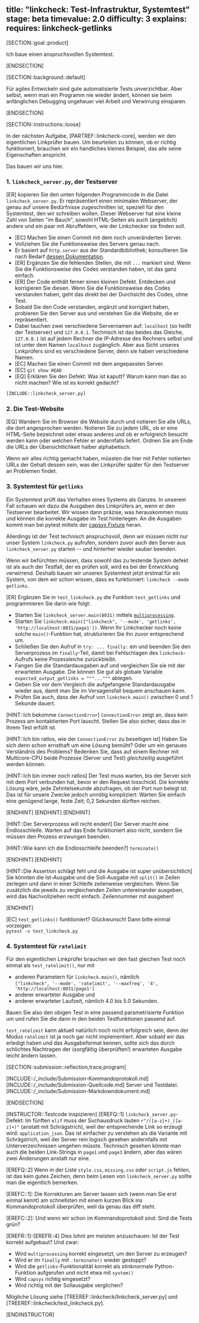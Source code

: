 title: "linkcheck: Test-Infrastruktur, Systemtest" 
stage: beta
timevalue: 2.0
difficulty: 3
explains:
requires: linkcheck-getlinks
---

[SECTION::goal::product]

Ich baue einen anspruchsvollen Systemtest.

[ENDSECTION]

[SECTION::background::default]

Für agiles Entwickeln sind gute automatisierte Tests unverzichtbar.
Aber selbst, wenn man ein Programm nie wieder ändert, können sie beim anfänglichen Debugging
ungeheuer viel Arbeit und Verwirrung einsparen.

[ENDSECTION]

[SECTION::instructions::loose]

In der nächsten Aufgabe, [PARTREF::linkcheck-core], werden wir den eigentlichen Linkprüfer bauen.
Um beurteilen zu können, ob er richtig funktioniert, brauchen wir ein handliches kleines
Beispiel, das alle seine Eigenschaften anspricht.

Das bauen wir uns hier.

### 1. `linkcheck_server.py`, der Testserver

[ER] kopieren Sie den unten folgenden Programmcode in die Datei `linkcheck_server.py`.
Er repräsentiert einen minimalen Webserver, der genau auf unsere Bedürfnisse zugeschnitten ist,
speziell für den Systemtest, den wir schreiben wollen.
Dieser Webserver hat eine kleine Zahl von Seiten "im Bauch", sowohl HTML-Seiten als auch
(angeblich) andere und ein paar mit Abruffehlern, wie der Linkchecker sie finden soll. 

- [EC] Machen Sie einen Commit mit dem noch unveränderten Server.
- Vollziehen Sie die Funktionsweise des Servers genau nach.
- Er basiert auf `http.server` aus der Standardbibliothek;
  konsultieren Sie nach Bedarf 
  [dessen Dokumentation](https://docs.python.org/3/library/http.server.html).
- [ER] Ergänzen Sie die fehlenden Stellen, die mit `...` markiert sind.
  Wenn Sie die Funktionsweise des Codes verstanden haben, ist das ganz einfach.
- [ER] Der Code enthält ferner einen kleinen Defekt.
  Entdecken und korrigieren Sie diesen.
  Wenn Sie die Funktionsweise des Codes verstanden haben, geht das direkt bei der Durchsicht des Codes, ohne Test.
- Sobald Sie den Code verstanden, ergänzt und korrigiert haben,
  probieren Sie den Server aus und verstehen Sie die Website, die er repräsentiert.
- Dabei tauchen zwei verschiedene Servernamen auf: `localhost` (so heißt der Testserver) und
  `127.0.0.1`. Technisch ist das beides das Gleiche, `127.0.0.1` ist auf jedem Rechner die IP-Adresse
  des Rechners selbst und ist unter dem Namen `localhost` zugänglich.
  Aber aus Sicht unseres Linkprüfers sind es verschiedene Server, denn sie haben verschiedene Namen.
- [EC] Machen Sie einen Commit mit dem angepassten Server.
- [EC] `git show HEAD`
- [EQ] Erklären Sie den Defekt: Was ist kaputt? Warum kann man das so nicht machen?
  Wie ist es korrekt gedacht?
<!-- time estimate: 50 min -->

```python
[INCLUDE::linkcheck_server.py]
```

### 2. Die Test-Website

[EQ] Wandern Sie im Browser die Website durch und notieren Sie alle URLs, die dort angesprochen werden.
Notieren Sie zu jedem URL, ob er eine HTML-Seite bezeichnet oder etwas anderes
und ob er erfolgreich besucht werden kann oder welchen Fehler er andernfalls liefert.
Ordnen Sie am Ende die URLs der Übersichtlichkeit halber alphabetisch.

Wenn wir alles richtig gemacht haben, müssten die hier mit Fehler notierten URLs
der Gehalt dessen sein, was der Linkprüfer später für den Testserver an Problemen findet.
<!-- time estimate: 10 min -->


### 3. Systemtest für `getlinks`

Ein Systemtest prüft das Verhalten eines Systems als Ganzes.
In unserem Fall schauen wir dazu die Ausgaben des Linkprüfers an, wenn er den Testserver bearbeitet.
Wir wissen dann präzise, was herauskommen muss und können die korrekte Ausgabe im Test hinterlegen.
An die Ausgaben kommt man bei pytest mittels der 
[capsys Fixture](https://docs.pytest.org/en/stable/how-to/capture-stdout-stderr.html)
heran.

Allerdings ist der Test technisch anspruchsvoll, denn wir müssen nicht nur unser System
`linkcheck.py` aufrufen, sondern zuvor auch den Server aus `linkcheck_server.py` starten
-- und hinterher wieder sauber beenden.

Wenn wir befürchten müssen, dass sowohl das zu testende System defekt ist als auch der Testfall,
der es prüfen soll, wird es bei der Entwicklung verwirrend.
Deshalb bauen wir unseren Systemtest jetzt erstmal für ein System, von dem wir schon wissen,
dass es funktioniert: `linkcheck --mode getlinks`.

[ER] Ergänzen Sie in `test_linkcheck.py` die Funktion `test_getlinks` und programmieren Sie
darin wie folgt:

- Starten Sie `linkcheck_server.main(8031)` mittels 
  [`multiprocessing`](https://docs.python.org/3/library/multiprocessing.html).
- Starten Sie `linkcheck.main(["linkcheck", '--mode', 'getlinks', 'http://localhost:8031/page1'])`.
  Wenn Ihr Linkchecker noch keine solche `main()`-Funktion hat, strukturieren Sie ihn zuvor
  entsprechend um.
- Schließen Sie den Aufruf in `try: ... finally:` ein und beenden Sie den Serverprozess im
  `finally`-Teil, damit bei Fehlschlagen des `linkcheck`-Aufrufs keine Prozessleiche zurückbleibt.
- Fangen Sie die Standardausgaben auf und vergleichen Sie sie mit der erwarteten Ausgabe.
  Die können Sie gut als globale Variable `expected_output_getlinks = """..."""` ablegen.
- Geben Sie vor dem Vergleich die aufgefangene Standardausgabe wieder aus,
  damit man Sie im Versagensfall bequem anschauen kann.
- Prüfen Sie auch, dass der Aufruf von `linkcheck.main()` zwischen 0 und 1 Sekunde dauert.

[HINT::Ich bekomme `ConnectionError`]
`ConnectionError` zeigt an, dass kein Prozess am kontaktierten Port lauscht.
Stellen Sie also sicher, dass das in Ihrem Test erfüllt ist.

[HINT::Ich bin ratlos, wie der `ConnectionError` zu beseitigen ist]
Haben Sie sich denn schon ernsthaft um eine Lösung bemüht?
Oder um ein genaues Verständnis des Problems?
Bedenken Sie, dass auf einem Rechner mit Multicore-CPU beide Prozesse (Server und Test)
_gleichzeitig_ ausgeführt werden können.

[HINT::Ich bin immer noch ratlos]
Der Test muss warten, bis der Server sich mit dem Port verbunden hat, bevor er den
Request losschickt. 
Die korrekte Lösung wäre, jede Zehntelsekunde abzufragen, ob der Port nun belegt ist.
Das ist für unsere Zwecke jedoch unnötig kompliziert: 
Warten Sie einfach eine genügend lange, feste Zeit; 0,2 Sekunden dürften reichen.

[ENDHINT]
[ENDHINT]
[ENDHINT]

[HINT::Der Serverprozess will nicht enden!]
Der Server macht eine Endlosschleife.
Warten auf das Ende funktioniert also nicht, sondern Sie müssen den Prozess
erzwungen beenden.

[HINT::Wie kann ich die Endlosschleife beenden?]
`terminate()`

[ENDHINT]
[ENDHINT]

[HINT::Die Assertion schlägt fehl und die Ausgabe ist super unübersichtlich]
Sie könnten die Ist-Ausgabe und die Soll-Ausgabe mit `split()` in Zeilen zerlegen
und dann in einer Schleife zeilenweise vergleichen.
Wenn Sie zusätzlich die jeweils zu vergleichenden Zeilen untereinander ausgeben,
wird das Nachvollziehen recht einfach. Zeilennummer mit ausgeben!

[ENDHINT]


[EC] `test_getlinks()` funktioniert? Glückwunsch! Dann bitte einmal vorzeigen:  
`pytest -v test_linkcheck.py`
<!-- time estimate: 50 min -->


### 4. Systemtest für `ratelimit`

Für den eigentlichen Linkprüfer brauchen wir den fast gleichen Test noch einmal
als `test_ratelimit()`, nur mit 

- anderen Parametern für `linkcheck.main()`, nämlich  
  `["linkcheck", '--mode', 'ratelimit', '--maxfreq', '4', 'http://localhost:8031/page1']`
- anderer erwarteter Ausgabe und 
- anderer erwarteter Laufzeit, nämlich 4.0 bis 5.0 Sekunden.

Bauen Sie also den obigen Test in eine passend parametrisierte Funktion um
und rufen Sie die dann in den beiden Testfunktionen passend auf.

`test_ratelimit` kann aktuell natürlich noch nicht erfolgreich sein, denn der Modus
`ratelimit` ist ja noch gar nicht implementiert.
Aber sobald wir das erledigt haben und das Ausgabeformat kennen, sollte sich das durch schlichtes
Nachtragen der (sorgfältig überprüften!) erwarteten Ausgabe leicht ändern lassen.
<!-- time estimate: 10 min -->


[SECTION::submission::reflection,trace,program]

[INCLUDE::/_include/Submission-Kommandoprotokoll.md]
[INCLUDE::/_include/Submission-Quellcode.md]
Server und Testdatei.
[INCLUDE::/_include/Submission-Markdowndokument.md]

[ENDSECTION]

[INSTRUCTOR::Testcode inspizieren]
[EREFQ::1] `linkcheck_server.py`-Defekt: Im fünften `elif` muss der Suchausdruck lauten
`r"/([a-z]+)_([a-z]+)"` (anstatt mit Schrägstrich), weil der entsprechende Link so erzeugt wird:
`application_json`. 
Das ist einfacher zu verstehen als die Variante mit Schrägstrich, 
weil der Server rein logisch gesehen andernfalls mit Unterverzeichnissen umgehen müsste.
Technisch gesehen könnte man auch die beiden Link-Strings in `page1` und `page3`
ändern, aber das wären zwei Änderungen anstatt nur eine.

[EREFQ::2] Wenn in der Liste `style.css`, `missing.css` oder `script.js` fehlen, ist das
kein gutes Zeichen, denn beim Lesen von `linkcheck_server.py` sollte man die eigentlich bemerken.

[EREFC::1]: Die Korrekturen am Server lassen sich (wenn man Sie erst einmal kennt)
am schnellsten mit einem kurzen Blick ins Kommandoprotokoll überprüfen, weil da genau das diff steht.

[EREFC::2]: Und wenn wir schon im Kommandoprotokoll sind: Sind die Tests grün?

[EREFR::1]-[EREFR::4] Dies lohnt am meisten anzuschauen: Ist der Test korrekt aufgebaut?
Und zwar: 

- Wird `multiprocessing` korrekt eingesetzt, um den Server zu erzeugen?
- Wird er im `finally` mit `.terminate()` wieder gestoppt?
- Wird die `getlinks`-Funktionalität korrekt als stinknormale Python-Funktion aufgerufen und nicht etwa mit `system()`
- Wird `capsys` richtig eingesetzt? 
- Wird richtig mit der Sollausgabe verglichen?

Mögliche Lösung siehe 
[TREEREF::linkcheck/linkcheck_server.py] und
[TREEREF::linkcheck/test_linkcheck.py].

[ENDINSTRUCTOR]
